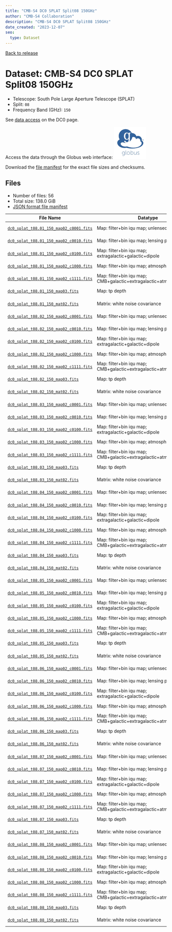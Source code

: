 ```yaml
---
title: "CMB-S4 DC0 SPLAT Split08 150GHz"
author: "CMB-S4 Collaboration"
description: "CMB-S4 DC0 SPLAT Split08 150GHz"
date_created: "2023-12-07"
seo:
  type: Dataset
---
```


[Back to release](./dc0.html#datasets)

# Dataset: CMB-S4 DC0 SPLAT Split08 150GHz

- Telescope: South Pole Large Aperture Telescope (SPLAT)
- Split: `08`
- Frequency Band (GHz): `150`

See [data access](./dc0.html#data-access) on the DC0 page.

Access the data through the Globus web interface: [![Download via Globus](images/globus-logo.png)](https://app.globus.org/file-manager?origin_id=c9dc477a-3db5-4946-874d-a5dc7efcabcf&origin_path=%2Fdatareleases%2Fdc0%2Fmission%2Fsplat%2Fsplit08%2F150%2F)

Download the [file manifest](https://g-9fdb0b.6b7bd8.0ec8.data.globus.org/datareleases/dc0/mission/splat/split08/150/manifest.json) for the exact file sizes and checksums.

## Files

- Number of files: 56
- Total size: 138.0 GiB
- [JSON format file manifest](https://g-9fdb0b.6b7bd8.0ec8.data.globus.org/datareleases/dc0/mission/splat/split08/150/manifest.json)

|                                                                                File Name                                                                                 |                               Datatype                               |  Size   |
| ------------------------------------------------------------------------------------------------------------------------------------------------------------------------ | -------------------------------------------------------------------- | ------- |
| [`dc0_splat_t08.01_150_map02_c0001.fits`](https://g-9fdb0b.6b7bd8.0ec8.data.globus.org/datareleases/dc0/mission/splat/split08/150/dc0_splat_t08.01_150_map02_c0001.fits) | Map: filter+bin iqu map; unlensed primary CMB                        | 2.3 GiB |
| [`dc0_splat_t08.01_150_map02_c0010.fits`](https://g-9fdb0b.6b7bd8.0ec8.data.globus.org/datareleases/dc0/mission/splat/split08/150/dc0_splat_t08.01_150_map02_c0010.fits) | Map: filter+bin iqu map; lensing perturbation                        | 2.3 GiB |
| [`dc0_splat_t08.01_150_map02_c0100.fits`](https://g-9fdb0b.6b7bd8.0ec8.data.globus.org/datareleases/dc0/mission/splat/split08/150/dc0_splat_t08.01_150_map02_c0100.fits) | Map: filter+bin iqu map; extragalactic+galactic+dipole               | 2.3 GiB |
| [`dc0_splat_t08.01_150_map02_c1000.fits`](https://g-9fdb0b.6b7bd8.0ec8.data.globus.org/datareleases/dc0/mission/splat/split08/150/dc0_splat_t08.01_150_map02_c1000.fits) | Map: filter+bin iqu map; atmosphere+noise                            | 2.3 GiB |
| [`dc0_splat_t08.01_150_map02_c1111.fits`](https://g-9fdb0b.6b7bd8.0ec8.data.globus.org/datareleases/dc0/mission/splat/split08/150/dc0_splat_t08.01_150_map02_c1111.fits) | Map: filter+bin iqu map; CMB+galactic+extragalactic+atmosphere+noise | 2.3 GiB |
| [`dc0_splat_t08.01_150_map03.fits`](https://g-9fdb0b.6b7bd8.0ec8.data.globus.org/datareleases/dc0/mission/splat/split08/150/dc0_splat_t08.01_150_map03.fits)             | Map: tp depth                                                        | 1.5 GiB |
| [`dc0_splat_t08.01_150_mat02.fits`](https://g-9fdb0b.6b7bd8.0ec8.data.globus.org/datareleases/dc0/mission/splat/split08/150/dc0_splat_t08.01_150_mat02.fits)             | Matrix: white noise covariance                                       | 4.5 GiB |
| [`dc0_splat_t08.02_150_map02_c0001.fits`](https://g-9fdb0b.6b7bd8.0ec8.data.globus.org/datareleases/dc0/mission/splat/split08/150/dc0_splat_t08.02_150_map02_c0001.fits) | Map: filter+bin iqu map; unlensed primary CMB                        | 2.3 GiB |
| [`dc0_splat_t08.02_150_map02_c0010.fits`](https://g-9fdb0b.6b7bd8.0ec8.data.globus.org/datareleases/dc0/mission/splat/split08/150/dc0_splat_t08.02_150_map02_c0010.fits) | Map: filter+bin iqu map; lensing perturbation                        | 2.3 GiB |
| [`dc0_splat_t08.02_150_map02_c0100.fits`](https://g-9fdb0b.6b7bd8.0ec8.data.globus.org/datareleases/dc0/mission/splat/split08/150/dc0_splat_t08.02_150_map02_c0100.fits) | Map: filter+bin iqu map; extragalactic+galactic+dipole               | 2.3 GiB |
| [`dc0_splat_t08.02_150_map02_c1000.fits`](https://g-9fdb0b.6b7bd8.0ec8.data.globus.org/datareleases/dc0/mission/splat/split08/150/dc0_splat_t08.02_150_map02_c1000.fits) | Map: filter+bin iqu map; atmosphere+noise                            | 2.3 GiB |
| [`dc0_splat_t08.02_150_map02_c1111.fits`](https://g-9fdb0b.6b7bd8.0ec8.data.globus.org/datareleases/dc0/mission/splat/split08/150/dc0_splat_t08.02_150_map02_c1111.fits) | Map: filter+bin iqu map; CMB+galactic+extragalactic+atmosphere+noise | 2.3 GiB |
| [`dc0_splat_t08.02_150_map03.fits`](https://g-9fdb0b.6b7bd8.0ec8.data.globus.org/datareleases/dc0/mission/splat/split08/150/dc0_splat_t08.02_150_map03.fits)             | Map: tp depth                                                        | 1.5 GiB |
| [`dc0_splat_t08.02_150_mat02.fits`](https://g-9fdb0b.6b7bd8.0ec8.data.globus.org/datareleases/dc0/mission/splat/split08/150/dc0_splat_t08.02_150_mat02.fits)             | Matrix: white noise covariance                                       | 4.5 GiB |
| [`dc0_splat_t08.03_150_map02_c0001.fits`](https://g-9fdb0b.6b7bd8.0ec8.data.globus.org/datareleases/dc0/mission/splat/split08/150/dc0_splat_t08.03_150_map02_c0001.fits) | Map: filter+bin iqu map; unlensed primary CMB                        | 2.3 GiB |
| [`dc0_splat_t08.03_150_map02_c0010.fits`](https://g-9fdb0b.6b7bd8.0ec8.data.globus.org/datareleases/dc0/mission/splat/split08/150/dc0_splat_t08.03_150_map02_c0010.fits) | Map: filter+bin iqu map; lensing perturbation                        | 2.3 GiB |
| [`dc0_splat_t08.03_150_map02_c0100.fits`](https://g-9fdb0b.6b7bd8.0ec8.data.globus.org/datareleases/dc0/mission/splat/split08/150/dc0_splat_t08.03_150_map02_c0100.fits) | Map: filter+bin iqu map; extragalactic+galactic+dipole               | 2.3 GiB |
| [`dc0_splat_t08.03_150_map02_c1000.fits`](https://g-9fdb0b.6b7bd8.0ec8.data.globus.org/datareleases/dc0/mission/splat/split08/150/dc0_splat_t08.03_150_map02_c1000.fits) | Map: filter+bin iqu map; atmosphere+noise                            | 2.3 GiB |
| [`dc0_splat_t08.03_150_map02_c1111.fits`](https://g-9fdb0b.6b7bd8.0ec8.data.globus.org/datareleases/dc0/mission/splat/split08/150/dc0_splat_t08.03_150_map02_c1111.fits) | Map: filter+bin iqu map; CMB+galactic+extragalactic+atmosphere+noise | 2.3 GiB |
| [`dc0_splat_t08.03_150_map03.fits`](https://g-9fdb0b.6b7bd8.0ec8.data.globus.org/datareleases/dc0/mission/splat/split08/150/dc0_splat_t08.03_150_map03.fits)             | Map: tp depth                                                        | 1.5 GiB |
| [`dc0_splat_t08.03_150_mat02.fits`](https://g-9fdb0b.6b7bd8.0ec8.data.globus.org/datareleases/dc0/mission/splat/split08/150/dc0_splat_t08.03_150_mat02.fits)             | Matrix: white noise covariance                                       | 4.5 GiB |
| [`dc0_splat_t08.04_150_map02_c0001.fits`](https://g-9fdb0b.6b7bd8.0ec8.data.globus.org/datareleases/dc0/mission/splat/split08/150/dc0_splat_t08.04_150_map02_c0001.fits) | Map: filter+bin iqu map; unlensed primary CMB                        | 2.3 GiB |
| [`dc0_splat_t08.04_150_map02_c0010.fits`](https://g-9fdb0b.6b7bd8.0ec8.data.globus.org/datareleases/dc0/mission/splat/split08/150/dc0_splat_t08.04_150_map02_c0010.fits) | Map: filter+bin iqu map; lensing perturbation                        | 2.3 GiB |
| [`dc0_splat_t08.04_150_map02_c0100.fits`](https://g-9fdb0b.6b7bd8.0ec8.data.globus.org/datareleases/dc0/mission/splat/split08/150/dc0_splat_t08.04_150_map02_c0100.fits) | Map: filter+bin iqu map; extragalactic+galactic+dipole               | 2.3 GiB |
| [`dc0_splat_t08.04_150_map02_c1000.fits`](https://g-9fdb0b.6b7bd8.0ec8.data.globus.org/datareleases/dc0/mission/splat/split08/150/dc0_splat_t08.04_150_map02_c1000.fits) | Map: filter+bin iqu map; atmosphere+noise                            | 2.3 GiB |
| [`dc0_splat_t08.04_150_map02_c1111.fits`](https://g-9fdb0b.6b7bd8.0ec8.data.globus.org/datareleases/dc0/mission/splat/split08/150/dc0_splat_t08.04_150_map02_c1111.fits) | Map: filter+bin iqu map; CMB+galactic+extragalactic+atmosphere+noise | 2.3 GiB |
| [`dc0_splat_t08.04_150_map03.fits`](https://g-9fdb0b.6b7bd8.0ec8.data.globus.org/datareleases/dc0/mission/splat/split08/150/dc0_splat_t08.04_150_map03.fits)             | Map: tp depth                                                        | 1.5 GiB |
| [`dc0_splat_t08.04_150_mat02.fits`](https://g-9fdb0b.6b7bd8.0ec8.data.globus.org/datareleases/dc0/mission/splat/split08/150/dc0_splat_t08.04_150_mat02.fits)             | Matrix: white noise covariance                                       | 4.5 GiB |
| [`dc0_splat_t08.05_150_map02_c0001.fits`](https://g-9fdb0b.6b7bd8.0ec8.data.globus.org/datareleases/dc0/mission/splat/split08/150/dc0_splat_t08.05_150_map02_c0001.fits) | Map: filter+bin iqu map; unlensed primary CMB                        | 2.3 GiB |
| [`dc0_splat_t08.05_150_map02_c0010.fits`](https://g-9fdb0b.6b7bd8.0ec8.data.globus.org/datareleases/dc0/mission/splat/split08/150/dc0_splat_t08.05_150_map02_c0010.fits) | Map: filter+bin iqu map; lensing perturbation                        | 2.3 GiB |
| [`dc0_splat_t08.05_150_map02_c0100.fits`](https://g-9fdb0b.6b7bd8.0ec8.data.globus.org/datareleases/dc0/mission/splat/split08/150/dc0_splat_t08.05_150_map02_c0100.fits) | Map: filter+bin iqu map; extragalactic+galactic+dipole               | 2.3 GiB |
| [`dc0_splat_t08.05_150_map02_c1000.fits`](https://g-9fdb0b.6b7bd8.0ec8.data.globus.org/datareleases/dc0/mission/splat/split08/150/dc0_splat_t08.05_150_map02_c1000.fits) | Map: filter+bin iqu map; atmosphere+noise                            | 2.3 GiB |
| [`dc0_splat_t08.05_150_map02_c1111.fits`](https://g-9fdb0b.6b7bd8.0ec8.data.globus.org/datareleases/dc0/mission/splat/split08/150/dc0_splat_t08.05_150_map02_c1111.fits) | Map: filter+bin iqu map; CMB+galactic+extragalactic+atmosphere+noise | 2.3 GiB |
| [`dc0_splat_t08.05_150_map03.fits`](https://g-9fdb0b.6b7bd8.0ec8.data.globus.org/datareleases/dc0/mission/splat/split08/150/dc0_splat_t08.05_150_map03.fits)             | Map: tp depth                                                        | 1.5 GiB |
| [`dc0_splat_t08.05_150_mat02.fits`](https://g-9fdb0b.6b7bd8.0ec8.data.globus.org/datareleases/dc0/mission/splat/split08/150/dc0_splat_t08.05_150_mat02.fits)             | Matrix: white noise covariance                                       | 4.5 GiB |
| [`dc0_splat_t08.06_150_map02_c0001.fits`](https://g-9fdb0b.6b7bd8.0ec8.data.globus.org/datareleases/dc0/mission/splat/split08/150/dc0_splat_t08.06_150_map02_c0001.fits) | Map: filter+bin iqu map; unlensed primary CMB                        | 2.3 GiB |
| [`dc0_splat_t08.06_150_map02_c0010.fits`](https://g-9fdb0b.6b7bd8.0ec8.data.globus.org/datareleases/dc0/mission/splat/split08/150/dc0_splat_t08.06_150_map02_c0010.fits) | Map: filter+bin iqu map; lensing perturbation                        | 2.3 GiB |
| [`dc0_splat_t08.06_150_map02_c0100.fits`](https://g-9fdb0b.6b7bd8.0ec8.data.globus.org/datareleases/dc0/mission/splat/split08/150/dc0_splat_t08.06_150_map02_c0100.fits) | Map: filter+bin iqu map; extragalactic+galactic+dipole               | 2.3 GiB |
| [`dc0_splat_t08.06_150_map02_c1000.fits`](https://g-9fdb0b.6b7bd8.0ec8.data.globus.org/datareleases/dc0/mission/splat/split08/150/dc0_splat_t08.06_150_map02_c1000.fits) | Map: filter+bin iqu map; atmosphere+noise                            | 2.3 GiB |
| [`dc0_splat_t08.06_150_map02_c1111.fits`](https://g-9fdb0b.6b7bd8.0ec8.data.globus.org/datareleases/dc0/mission/splat/split08/150/dc0_splat_t08.06_150_map02_c1111.fits) | Map: filter+bin iqu map; CMB+galactic+extragalactic+atmosphere+noise | 2.3 GiB |
| [`dc0_splat_t08.06_150_map03.fits`](https://g-9fdb0b.6b7bd8.0ec8.data.globus.org/datareleases/dc0/mission/splat/split08/150/dc0_splat_t08.06_150_map03.fits)             | Map: tp depth                                                        | 1.5 GiB |
| [`dc0_splat_t08.06_150_mat02.fits`](https://g-9fdb0b.6b7bd8.0ec8.data.globus.org/datareleases/dc0/mission/splat/split08/150/dc0_splat_t08.06_150_mat02.fits)             | Matrix: white noise covariance                                       | 4.5 GiB |
| [`dc0_splat_t08.07_150_map02_c0001.fits`](https://g-9fdb0b.6b7bd8.0ec8.data.globus.org/datareleases/dc0/mission/splat/split08/150/dc0_splat_t08.07_150_map02_c0001.fits) | Map: filter+bin iqu map; unlensed primary CMB                        | 2.3 GiB |
| [`dc0_splat_t08.07_150_map02_c0010.fits`](https://g-9fdb0b.6b7bd8.0ec8.data.globus.org/datareleases/dc0/mission/splat/split08/150/dc0_splat_t08.07_150_map02_c0010.fits) | Map: filter+bin iqu map; lensing perturbation                        | 2.3 GiB |
| [`dc0_splat_t08.07_150_map02_c0100.fits`](https://g-9fdb0b.6b7bd8.0ec8.data.globus.org/datareleases/dc0/mission/splat/split08/150/dc0_splat_t08.07_150_map02_c0100.fits) | Map: filter+bin iqu map; extragalactic+galactic+dipole               | 2.3 GiB |
| [`dc0_splat_t08.07_150_map02_c1000.fits`](https://g-9fdb0b.6b7bd8.0ec8.data.globus.org/datareleases/dc0/mission/splat/split08/150/dc0_splat_t08.07_150_map02_c1000.fits) | Map: filter+bin iqu map; atmosphere+noise                            | 2.3 GiB |
| [`dc0_splat_t08.07_150_map02_c1111.fits`](https://g-9fdb0b.6b7bd8.0ec8.data.globus.org/datareleases/dc0/mission/splat/split08/150/dc0_splat_t08.07_150_map02_c1111.fits) | Map: filter+bin iqu map; CMB+galactic+extragalactic+atmosphere+noise | 2.3 GiB |
| [`dc0_splat_t08.07_150_map03.fits`](https://g-9fdb0b.6b7bd8.0ec8.data.globus.org/datareleases/dc0/mission/splat/split08/150/dc0_splat_t08.07_150_map03.fits)             | Map: tp depth                                                        | 1.5 GiB |
| [`dc0_splat_t08.07_150_mat02.fits`](https://g-9fdb0b.6b7bd8.0ec8.data.globus.org/datareleases/dc0/mission/splat/split08/150/dc0_splat_t08.07_150_mat02.fits)             | Matrix: white noise covariance                                       | 4.5 GiB |
| [`dc0_splat_t08.08_150_map02_c0001.fits`](https://g-9fdb0b.6b7bd8.0ec8.data.globus.org/datareleases/dc0/mission/splat/split08/150/dc0_splat_t08.08_150_map02_c0001.fits) | Map: filter+bin iqu map; unlensed primary CMB                        | 2.3 GiB |
| [`dc0_splat_t08.08_150_map02_c0010.fits`](https://g-9fdb0b.6b7bd8.0ec8.data.globus.org/datareleases/dc0/mission/splat/split08/150/dc0_splat_t08.08_150_map02_c0010.fits) | Map: filter+bin iqu map; lensing perturbation                        | 2.3 GiB |
| [`dc0_splat_t08.08_150_map02_c0100.fits`](https://g-9fdb0b.6b7bd8.0ec8.data.globus.org/datareleases/dc0/mission/splat/split08/150/dc0_splat_t08.08_150_map02_c0100.fits) | Map: filter+bin iqu map; extragalactic+galactic+dipole               | 2.3 GiB |
| [`dc0_splat_t08.08_150_map02_c1000.fits`](https://g-9fdb0b.6b7bd8.0ec8.data.globus.org/datareleases/dc0/mission/splat/split08/150/dc0_splat_t08.08_150_map02_c1000.fits) | Map: filter+bin iqu map; atmosphere+noise                            | 2.3 GiB |
| [`dc0_splat_t08.08_150_map02_c1111.fits`](https://g-9fdb0b.6b7bd8.0ec8.data.globus.org/datareleases/dc0/mission/splat/split08/150/dc0_splat_t08.08_150_map02_c1111.fits) | Map: filter+bin iqu map; CMB+galactic+extragalactic+atmosphere+noise | 2.3 GiB |
| [`dc0_splat_t08.08_150_map03.fits`](https://g-9fdb0b.6b7bd8.0ec8.data.globus.org/datareleases/dc0/mission/splat/split08/150/dc0_splat_t08.08_150_map03.fits)             | Map: tp depth                                                        | 1.5 GiB |
| [`dc0_splat_t08.08_150_mat02.fits`](https://g-9fdb0b.6b7bd8.0ec8.data.globus.org/datareleases/dc0/mission/splat/split08/150/dc0_splat_t08.08_150_mat02.fits)             | Matrix: white noise covariance                                       | 4.5 GiB |
